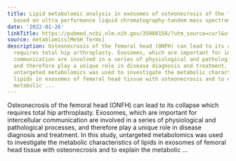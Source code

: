 ```yaml
---
title: Lipid metabolomic analysis in exosomes of osteonecrosis of the femoral head
  based on ultra performance liquid chromatography-tandem mass spectrometry
date: '2022-01-26'
linkTitle: https://pubmed.ncbi.nlm.nih.gov/35080158/?utm_source=curl&utm_medium=rss&utm_campaign=pubmed-2&utm_content=1Zkrxt7ktlCbHBXEV3v65xxSnkSWNsJ1A6Fq3gBniKhGfIUslK&fc=20210907212339&ff=20220128194426&v=2.17.5
source: metablomics[MeSH Terms]
description: Osteonecrosis of the femoral head (ONFH) can lead to its collapse which
  requires total hip arthroplasty. Exosomes, which are important for intercellular
  communication are involved in a series of physiological and pathological processes,
  and therefore play a unique role in disease diagnosis and treatment. In this study,
  untargeted metabolomics was used to investigate the metabolic characteristics of
  lipids in exosomes of femoral head tissue with osteonecrosis and to explain the
  metabolic ...
---
```

Osteonecrosis of the femoral head (ONFH) can lead to its collapse which requires total hip arthroplasty. Exosomes, which are important for intercellular communication are involved in a series of physiological and pathological processes, and therefore play a unique role in disease diagnosis and treatment. In this study, untargeted metabolomics was used to investigate the metabolic characteristics of lipids in exosomes of femoral head tissue with osteonecrosis and to explain the metabolic ...